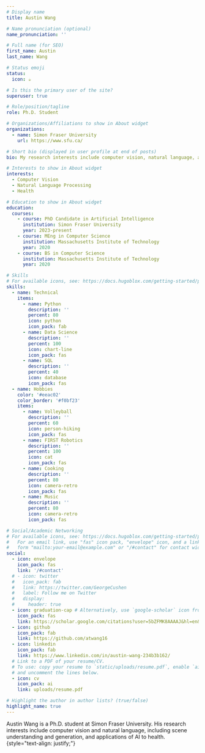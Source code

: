 ```yaml
---
# Display name
title: Austin Wang

# Name pronunciation (optional)
name_pronunciation: ''

# Full name (for SEO)
first_name: Austin
last_name: Wang

# Status emoji
status:
  icon: ☕️

# Is this the primary user of the site?
superuser: true

# Role/position/tagline
role: Ph.D. Student

# Organizations/Affiliations to show in About widget
organizations:
  - name: Simon Fraser University
    url: https://www.sfu.ca/

# Short bio (displayed in user profile at end of posts)
bio: My research interests include computer vision, natural language, and health tech.

# Interests to show in About widget
interests:
  - Computer Vision
  - Natural Language Processing
  - Health

# Education to show in About widget
education:
  courses:
    - course: PhD Candidate in Artificial Intelligence
      institution: Simon Fraser University
      year: 2023-present
    - course: MEng in Computer Science
      institution: Massachusetts Institute of Technology
      year: 2020
    - course: BS in Computer Science
      institution: Massachusetts Institute of Technology
      year: 2020

# Skills
# For available icons, see: https://docs.hugoblox.com/getting-started/page-builder/#icons
skills:
  - name: Technical
    items:
      - name: Python
        description: ''
        percent: 80
        icon: python
        icon_pack: fab
      - name: Data Science
        description: ''
        percent: 100
        icon: chart-line
        icon_pack: fas
      - name: SQL
        description: ''
        percent: 40
        icon: database
        icon_pack: fas
  - name: Hobbies
    color: '#eeac02'
    color_border: '#f0bf23'
    items:
      - name: Volleyball
        description: ''
        percent: 60
        icon: person-hiking
        icon_pack: fas
      - name: FIRST Robotics
        description: ''
        percent: 100
        icon: cat
        icon_pack: fas
      - name: Cooking
        description: ''
        percent: 80
        icon: camera-retro
        icon_pack: fas
      - name: Music
        description: ''
        percent: 80
        icon: camera-retro
        icon_pack: fas

# Social/Academic Networking
# For available icons, see: https://docs.hugoblox.com/getting-started/page-builder/#icons
#   For an email link, use "fas" icon pack, "envelope" icon, and a link in the
#   form "mailto:your-email@example.com" or "/#contact" for contact widget.
social:
  - icon: envelope
    icon_pack: fas
    link: '/#contact'
  # - icon: twitter
  #   icon_pack: fab
  #   link: https://twitter.com/GeorgeCushen
  #   label: Follow me on Twitter
  #   display:
  #     header: true
  - icon: graduation-cap # Alternatively, use `google-scholar` icon from `ai` icon pack
    icon_pack: fas
    link: https://scholar.google.com/citations?user=5bZFMK8AAAAJ&hl=en&oi=sra
  - icon: github
    icon_pack: fab
    link: https://github.com/atwang16
  - icon: linkedin
    icon_pack: fab
    link: https://www.linkedin.com/in/austin-wang-234b3b162/
  # Link to a PDF of your resume/CV.
  # To use: copy your resume to `static/uploads/resume.pdf`, enable `ai` icons in `params.yaml`,
  # and uncomment the lines below.
  - icon: cv
    icon_pack: ai
    link: uploads/resume.pdf

# Highlight the author in author lists? (true/false)
highlight_name: true
---
```


Austin Wang is a Ph.D. student at Simon Fraser University. His research interests include computer vision and natural language, including scene understanding and generation, and applications of AI to health.
{style="text-align: justify;"}
